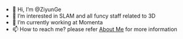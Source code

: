- 👋 Hi, I’m @ZiyunGe
- 👀 I’m interested in SLAM and all funcy staff related to 3D
- 🌱 I’m currently working at Momenta
- 📫 How to reach me? please refer [About Me](https://ziyunge1999.github.io/blog/about/) for more information

<!---
ZiyunGe1999/ZiyunGe1999 is a ✨ special ✨ repository because its `README.md` (this file) appears on your GitHub profile.
You can click the Preview link to take a look at your changes.
--->
